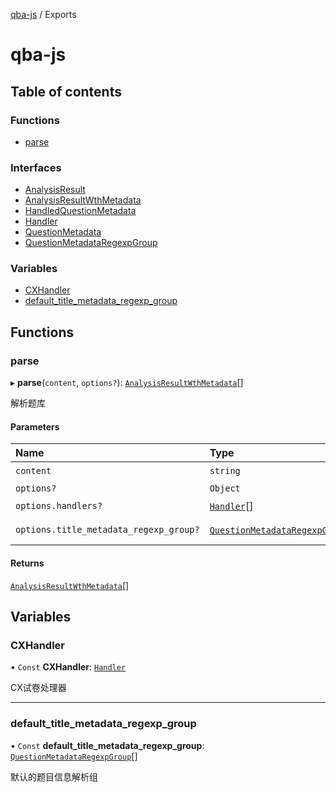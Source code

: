 [qba-js](README.md) / Exports

# qba-js

## Table of contents

### Functions

- [parse](modules.md#parse)

### Interfaces

- [AnalysisResult](interfaces/AnalysisResult.md)
- [AnalysisResultWthMetadata](interfaces/AnalysisResultWthMetadata.md)
- [HandledQuestionMetadata](interfaces/HandledQuestionMetadata.md)
- [Handler](interfaces/Handler.md)
- [QuestionMetadata](interfaces/QuestionMetadata.md)
- [QuestionMetadataRegexpGroup](interfaces/QuestionMetadataRegexpGroup.md)

### Variables

- [CXHandler](modules.md#cxhandler)
- [default\_title\_metadata\_regexp\_group](modules.md#default_title_metadata_regexp_group)

## Functions

### parse

▸ **parse**(`content`, `options?`): [`AnalysisResultWthMetadata`](interfaces/AnalysisResultWthMetadata.md)[]

解析题库

#### Parameters

| Name | Type | Description |
| :------ | :------ | :------ |
| `content` | `string` | 题库文本 |
| `options?` | `Object` | - |
| `options.handlers?` | [`Handler`](interfaces/Handler.md)[] | 处理器 **`See`** |
| `options.title_metadata_regexp_group?` | [`QuestionMetadataRegexpGroup`](interfaces/QuestionMetadataRegexpGroup.md)[] | 题目信息解析组 **`Default`** ```ts {default_title_metadata_regexp_group} ``` |

#### Returns

[`AnalysisResultWthMetadata`](interfaces/AnalysisResultWthMetadata.md)[]

## Variables

### CXHandler

• `Const` **CXHandler**: [`Handler`](interfaces/Handler.md)

CX试卷处理器

___

### default\_title\_metadata\_regexp\_group

• `Const` **default\_title\_metadata\_regexp\_group**: [`QuestionMetadataRegexpGroup`](interfaces/QuestionMetadataRegexpGroup.md)[]

默认的题目信息解析组
